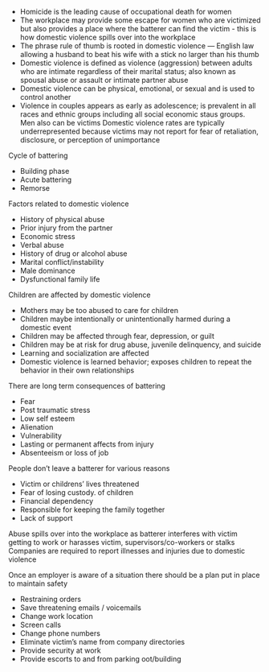 - Homicide is the leading cause of occupational death for women
- The workplace may provide some escape for women who are victimized but also provides a place where the batterer can find the victim - this is how domestic violence spills over into the workplace
- The phrase rule of thumb is rooted in domestic violence — English law allowing a husband to beat his wife with a stick no larger than his thumb
- Domestic violence is defined as violence (aggression) between adults who are intimate regardless of their marital status; also known as spousal abuse or assault or intimate partner abuse
- Domestic violence can be physical, emotional, or sexual and is used to control another
- Violence in couples appears as early as adolescence; is prevalent in all races and ethnic groups including all social economic staus groups. Men also can be victims
 Domestic violence rates are typically underrepresented because victims may not report for fear of retaliation, disclosure, or perception of unimportance 

Cycle of battering
- Building phase
- Acute battering
- Remorse 

Factors related to domestic violence
- History of physical abuse
- Prior injury from the partner
- Economic stress
- Verbal abuse
- History of drug or alcohol abuse
- Marital conflict/instability
- Male dominance
- Dysfunctional family life 


Children are affected by domestic violence
- Mothers may be too abused to care for children
- Children maybe intentionally or unintentionally harmed during a domestic event
- Children may be affected through fear, depression, or guilt
- Children may be at risk for drug abuse, juvenile delinquency, and suicide
- Learning and socialization are affected
- Domestic violence is learned behavior; exposes children to repeat the behavior in their own relationships 

There are long term consequences of battering 
- Fear
- Post traumatic stress
- Low self esteem
- Alienation
- Vulnerability
- Lasting or permanent affects from injury
- Absenteeism or loss of job


People don’t leave a batterer for various reasons
- Victim or childrens’ lives threatened
- Fear of losing custody. of children
- Financial dependency
- Responsible for keeping the family together
- Lack of support

Abuse spills over into the workplace as batterer interferes with victim getting to work or harasses victim, supervisors/co-workers or stalks 
Companies are required to report illnesses and injuries due to domestic violence

Once an employer is aware of a situation there should be a plan put in
place to maintain safety
- Restraining orders
- Save threatening emails / voicemails
- Change work location
- Screen calls
- Change phone numbers
- Eliminate victim’s name from company directories
- Provide security at work
- Provide escorts to and from parking oot/building 